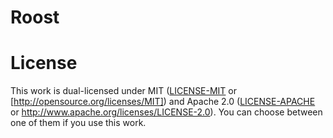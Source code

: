 # Roost

# License

This work is dual-licensed under MIT ([LICENSE-MIT](LICENSE-MIT) or
[http://opensource.org/licenses/MIT]) and Apache 2.0 ([LICENSE-APACHE](LICENSE-APACHE) or
http://www.apache.org/licenses/LICENSE-2.0). You can choose between one of them
if you use this work.
